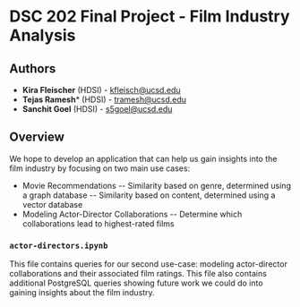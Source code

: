 # DSC 202 Final Project - Film Industry Analysis

## Authors
- **Kira Fleischer** (HDSI) - [kfleisch@ucsd.edu](mailto:kfleisch@ucsd.edu)
- **Tejas Ramesh*** (HDSI) - [tramesh@ucsd.edu](mailto:tramesh@ucsd.edu)
- **Sanchit Goel** (HDSI) - [s5goel@ucsd.edu](mailto:s5goel@ucsd.edu)

## Overview 
We hope to develop an application that can help us gain insights into the film industry by focusing on two main use cases:
- Movie Recommendations 
-- Similarity based on genre, determined using a graph database
-- Similarity based on content, determined using a vector database
- Modeling Actor-Director Collaborations
-- Determine which collaborations lead to highest-rated films

### `actor-directors.ipynb` 
This file contains queries for our second use-case: modeling actor-director collaborations and their associated film ratings. This file also contains additional PostgreSQL queries showing future work we could do into gaining insights about the film industry.
